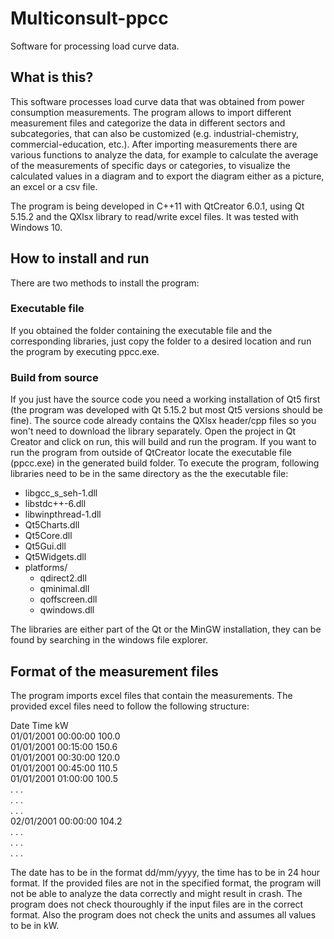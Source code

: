 # Multiconsult-ppcc
Software for processing load curve data.

## What is this?
This software processes load curve data that was obtained from power consumption measurements. The program allows to import different measurement files and categorize the data in different sectors and subcategories, that can also be customized (e.g. industrial-chemistry, commercial-education, etc.). After importing measurements there are various functions to analyze the data, for example to calculate the average of the measurements of specific days or categories, to visualize the calculated values in a diagram and to export the diagram either as a picture, an excel or a csv file.

The program is being developed in C++11 with QtCreator 6.0.1, using Qt 5.15.2 and the QXlsx library to read/write excel files. It was tested with Windows 10.

## How to install and run
There are two methods to install the program:

### Executable file
If you obtained the folder containing the executable file and the corresponding libraries, just copy the folder to a desired location and run the program by executing ppcc.exe.

### Build from source
If you just have the source code you need a working installation of Qt5 first (the program was developed with Qt 5.15.2 but most Qt5 versions should be fine). The source code already contains the QXlsx header/cpp files so you won't need to download the library separately.
Open the project in Qt Creator and click on run, this will build and run the program. If you want to run the program from outside of QtCreator locate the executable file (ppcc.exe) in the generated build folder. To execute the program, following libraries need to be in the same directory as the the executable file:
- libgcc_s_seh-1.dll
- libstdc++-6.dll
- libwinpthread-1.dll
- Qt5Charts.dll
- Qt5Core.dll
- Qt5Gui.dll
- Qt5Widgets.dll
- platforms/
  - qdirect2.dll
  - qminimal.dll
  - qoffscreen.dll
  - qwindows.dll

The libraries are either part of the Qt or the MinGW installation, they can be found by searching in the windows file explorer.


## Format of the measurement files
The program imports excel files that contain the measurements. The provided excel files need to follow the following structure:

Date         Time       kW  
01/01/2001   00:00:00   100.0  
01/01/2001   00:15:00   150.6  
01/01/2001   00:30:00   120.0  
01/01/2001   00:45:00   110.5  
01/01/2001   01:00:00   100.5  
    .            .         .  
    .            .         .  
    .            .         .  
02/01/2001     00:00:00   104.2  
    .            .         .  
    .            .         .  
    .            .         .  

The date has to be in the format dd/mm/yyyy, the time has to be in 24 hour format. If the provided files are not in the specified format, the program will not be able to analyze the data correctly and might result in crash. The program does not check thouroughly if the input files are in the correct format. Also the program does not check the units and assumes all values to be in kW.